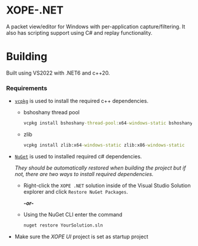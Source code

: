 # XOPE-.NET
A packet view/editor for Windows with per-application capture/filtering. It also has scripting support using C# and replay functionality. 

# Building

Built using VS2022 with .NET6 and c++20.

### Requirements

* [`vcpkg`](https://vcpkg.io/en/getting-started.html) is used to install the required c++ dependencies.

    * bshoshany thread pool
        ```bat
        vcpkg install bshoshany-thread-pool:x64-windows-static bshoshany-thread-pool:x86-windows-static
        ```

    * zlib
        ```bat
        vcpkg install zlib:x64-windows-static zlib:x86-windows-static
        ```

* [`NuGet`](https://www.nuget.org/) is used to installed required c# dependencies.

    _They should be automatically restored when building the project but if not, there are two ways to install required dependencies._


    * Right-click the `XOPE .NET` solution inside of the Visual Studio Solution explorer and click `Restore NuGet Packages`.

        _**-or-**_

    * Using the NuGet CLI enter the command
        ```bat
        nuget restore YourSolution.sln
        ```

* Make sure the _XOPE UI_ project is set as startup project
